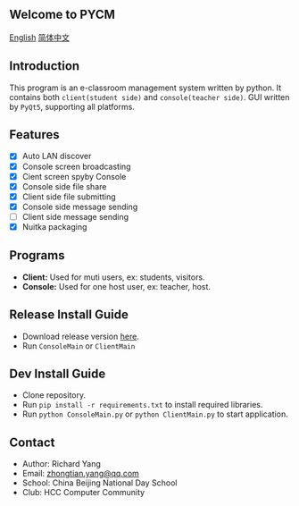 ## Welcome to PYCM

[English](index) [简体中文](index.zh-CN)

## Introduction

This program is an e-classroom management system written by python.
It contains both `client(student side)` and `console(teacher side)`. GUI written by `PyQt5`, supporting all platforms.

## Features

* [x] Auto LAN discover
* [x] Console screen broadcasting
* [x] Cient screen spyby Console
* [X] Console side file share
* [x] Client side file submitting
* [x] Console side message sending
* [ ] Client side message sending
* [x] Nuitka packaging

## Programs

* **Client:** Used for muti users, ex: students, visitors.
* **Console:** Used for one host user, ex: teacher, host.

## Release Install Guide

* Download release version [here](https://github.com/yangzhongtian001/PYCM/releases).
* Run `ConsoleMain` or `ClientMain`

## Dev Install Guide

* Clone repository.
* Run `pip install -r requirements.txt` to install required libraries.
* Run `python ConsoleMain.py` or `python ClientMain.py` to start application.

## Contact

* Author: Richard Yang
* Email: zhongtian.yang@qq.com
* School: China Beijing National Day School
* Club: HCC Computer Community
